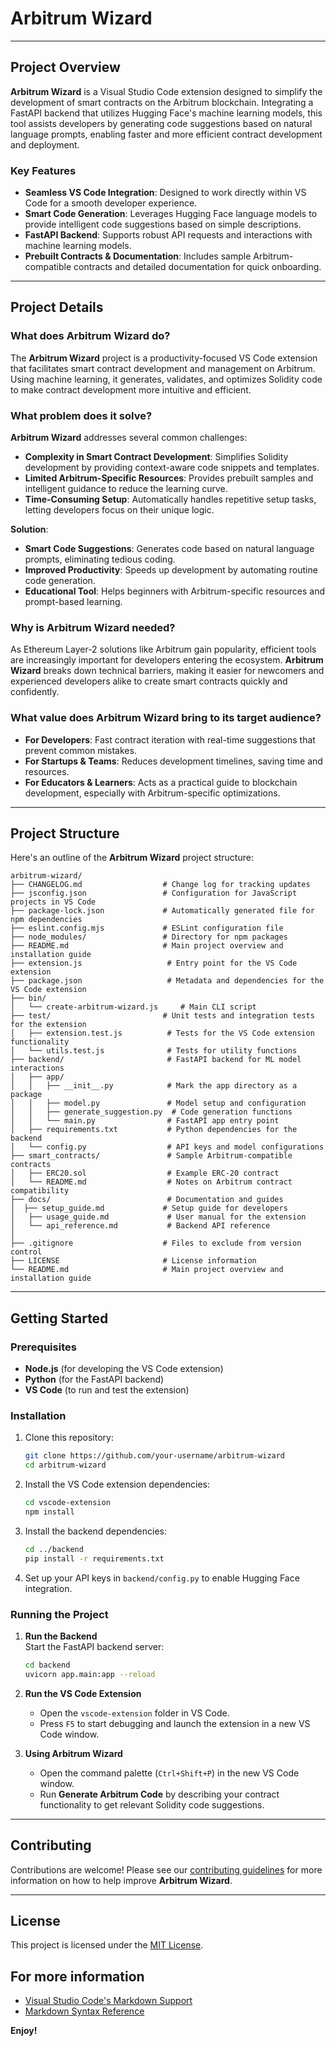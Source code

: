 # Arbitrum Wizard
___
## Project Overview

**Arbitrum Wizard** is a Visual Studio Code extension designed to simplify the development of smart contracts on the Arbitrum blockchain. Integrating a FastAPI backend that utilizes Hugging Face's machine learning models, this tool assists developers by generating code suggestions based on natural language prompts, enabling faster and more efficient contract development and deployment.

### Key Features
- **Seamless VS Code Integration**: Designed to work directly within VS Code for a smooth developer experience.
- **Smart Code Generation**: Leverages Hugging Face language models to provide intelligent code suggestions based on simple descriptions.
- **FastAPI Backend**: Supports robust API requests and interactions with machine learning models.
- **Prebuilt Contracts & Documentation**: Includes sample Arbitrum-compatible contracts and detailed documentation for quick onboarding.

---

## Project Details

### What does Arbitrum Wizard do?
The **Arbitrum Wizard** project is a productivity-focused VS Code extension that facilitates smart contract development and management on Arbitrum. Using machine learning, it generates, validates, and optimizes Solidity code to make contract development more intuitive and efficient.

### What problem does it solve?
**Arbitrum Wizard** addresses several common challenges:
- **Complexity in Smart Contract Development**: Simplifies Solidity development by providing context-aware code snippets and templates.
- **Limited Arbitrum-Specific Resources**: Provides prebuilt samples and intelligent guidance to reduce the learning curve.
- **Time-Consuming Setup**: Automatically handles repetitive setup tasks, letting developers focus on their unique logic.

**Solution**:
- **Smart Code Suggestions**: Generates code based on natural language prompts, eliminating tedious coding.
- **Improved Productivity**: Speeds up development by automating routine code generation.
- **Educational Tool**: Helps beginners with Arbitrum-specific resources and prompt-based learning.

### Why is Arbitrum Wizard needed?
As Ethereum Layer-2 solutions like Arbitrum gain popularity, efficient tools are increasingly important for developers entering the ecosystem. **Arbitrum Wizard** breaks down technical barriers, making it easier for newcomers and experienced developers alike to create smart contracts quickly and confidently.

### What value does Arbitrum Wizard bring to its target audience?
- **For Developers**: Fast contract iteration with real-time suggestions that prevent common mistakes.
- **For Startups & Teams**: Reduces development timelines, saving time and resources.
- **For Educators & Learners**: Acts as a practical guide to blockchain development, especially with Arbitrum-specific optimizations.

---

## Project Structure

Here's an outline of the **Arbitrum Wizard** project structure:

```plaintext
arbitrum-wizard/
├── CHANGELOG.md                  # Change log for tracking updates
├── jsconfig.json                 # Configuration for JavaScript projects in VS Code
├── package-lock.json             # Automatically generated file for npm dependencies
├── eslint.config.mjs             # ESLint configuration file
├── node_modules/                 # Directory for npm packages
├── README.md                     # Main project overview and installation guide
├── extension.js                   # Entry point for the VS Code extension
├── package.json                   # Metadata and dependencies for the VS Code extension
├── bin/
│   └── create-arbitrum-wizard.js     # Main CLI script
├── test/                         # Unit tests and integration tests for the extension
│   ├── extension.test.js          # Tests for the VS Code extension functionality
│   └── utils.test.js              # Tests for utility functions
├── backend/                       # FastAPI backend for ML model interactions
│   ├── app/
│   │   ├── __init__.py            # Mark the app directory as a package
│   │   ├── model.py               # Model setup and configuration
│   │   ├── generate_suggestion.py  # Code generation functions
│   │   └── main.py                # FastAPI app entry point
│   ├── requirements.txt           # Python dependencies for the backend
│   └── config.py                  # API keys and model configurations
├── smart_contracts/               # Sample Arbitrum-compatible contracts
│   ├── ERC20.sol                  # Example ERC-20 contract
│   └── README.md                  # Notes on Arbitrum contract compatibility
├── docs/                          # Documentation and guides
│  ├── setup_guide.md             # Setup guide for developers
│   ├── usage_guide.md             # User manual for the extension
│   └── api_reference.md           # Backend API reference
│
├── .gitignore                    # Files to exclude from version control
├── LICENSE                       # License information
└── README.md                     # Main project overview and installation guide
```

---

## Getting Started

### Prerequisites
- **Node.js** (for developing the VS Code extension)
- **Python** (for the FastAPI backend)
- **VS Code** (to run and test the extension)

### Installation

1. Clone this repository:
   ```bash
   git clone https://github.com/your-username/arbitrum-wizard
   cd arbitrum-wizard
   ```

2. Install the VS Code extension dependencies:
   ```bash
   cd vscode-extension
   npm install
   ```

3. Install the backend dependencies:
   ```bash
   cd ../backend
   pip install -r requirements.txt
   ```

4. Set up your API keys in `backend/config.py` to enable Hugging Face integration.

### Running the Project

1. **Run the Backend**  
   Start the FastAPI backend server:
   ```bash
   cd backend
   uvicorn app.main:app --reload
   ```

2. **Run the VS Code Extension**  
   - Open the `vscode-extension` folder in VS Code.
   - Press `F5` to start debugging and launch the extension in a new VS Code window.

3. **Using Arbitrum Wizard**
   - Open the command palette (`Ctrl+Shift+P`) in the new VS Code window.
   - Run **Generate Arbitrum Code** by describing your contract functionality to get relevant Solidity code suggestions.

---

## Contributing
Contributions are welcome! Please see our [contributing guidelines](docs/contributing.md) for more information on how to help improve **Arbitrum Wizard**.

---

## License
This project is licensed under the [MIT License](LICENSE).

## For more information

* [Visual Studio Code's Markdown Support](http://code.visualstudio.com/docs/languages/markdown)
* [Markdown Syntax Reference](https://help.github.com/articles/markdown-basics/)

**Enjoy!**
